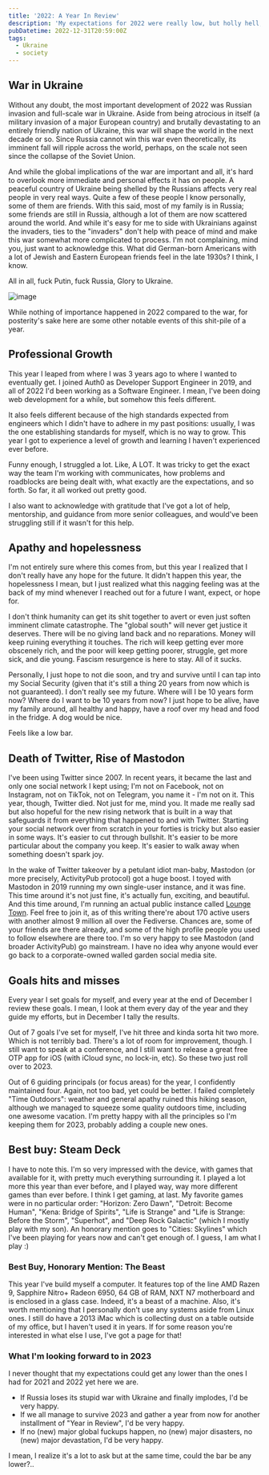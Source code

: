 ```yaml
---
title: '2022: A Year In Review'
description: 'My expectations for 2022 were really low, but holly hell, it managed to not live up even to these abysmally low expectations.'
pubDatetime: 2022-12-31T20:59:00Z
tags:
  - Ukraine
  - society
---
```


## War in Ukraine

Without any doubt, the most important development of 2022 was Russian invasion and full-scale war in Ukraine. Aside from being atrocious in itself (a military invasion of a major European country) and brutally devastating to an entirely friendly nation of Ukraine, this war will shape the world in the next decade or so. Since Russia cannot win this war even theoretically, its imminent fall will ripple across the world, perhaps, on the scale not seen since the collapse of the Soviet Union.

And while the global implications of the war are important and all, it's hard to overlook more immediate and personal effects it has on people. A peaceful country of Ukraine being shelled by the Russians affects very real people in very real ways. Quite a few of these people I know personally, some of them are friends. With this said, most of my family is in Russia; some friends are still in Russia, although a lot of them are now scattered around the world. And while it's easy for me to side with Ukrainians against the invaders, ties to the "invaders" don't help with peace of mind and make this war somewhat more complicated to process. I'm not complaining, mind you, just want to acknowledge this. What did German-born Americans with a lot of Jewish and Eastern European friends feel in the late 1930s? I think, I know.

All in all, fuck Putin, fuck Russia, Glory to Ukraine.

![image](assets/blog/posts/2022-a-year-in-review/concert.jpg)

While nothing of importance happened in 2022 compared to the war, for posterity's sake here are some other notable events of this shit-pile of a year.

## Professional Growth

This year I leaped from where I was 3 years ago to where I wanted to eventually get. I joined Auth0 as Developer Support Engineer in 2019, and all of 2022 I'd been working as a Software Engineer. I mean, I've been doing web development for a while, but somehow this feels different.

It also feels different because of the high standards expected from engineers which I didn't have to adhere in my past positions: usually, I was the one establishing standards for myself, which is no way to grow. This year I got to experience a level of growth and learning I haven't experienced ever before.

Funny enough, I struggled a lot. Like, A LOT. It was tricky to get the exact way the team I'm working with communicates, how problems and roadblocks are being dealt with, what exactly are the expectations, and so forth. So far, it all worked out pretty good.

I also want to acknowledge with gratitude that I've got a lot of help, mentorship, and guidance from more senior colleagues, and would've been struggling still if it wasn't for this help.

## Apathy and hopelessness

I'm not entirely sure where this comes from, but this year I realized that I don't really have any hope for the future. It didn't happen this year, the hopelessness I mean, but I just realized what this nagging feeling was at the back of my mind whenever I reached out for a future I want, expect, or hope for.

I don't think humanity can get its shit together to avert or even just soften imminent climate catastrophe. The "global south" will never get justice it deserves. There will be no giving land back and no reparations. Money will keep ruining everything it touches. The rich will keep getting ever more obscenely rich, and the poor will keep getting poorer, struggle, get more sick, and die young. Fascism resurgence is here to stay. All of it sucks.

Personally, I just hope to not die soon, and try and survive until I can tap into my Social Security (given that it's still a thing 20 years from now which is not guaranteed). I don't really see my future. Where will I be 10 years form now? Where do I want to be 10 years from now? I just hope to be alive, have my family around, all healthy and happy, have a roof over my head and food in the fridge. A dog would be nice.

Feels like a low bar.

## Death of Twitter, Rise of Mastodon

I've been using Twitter since 2007. In recent years, it became the last and only one social network I kept using; I'm not on Facebook, not on Instagram, not on TikTok, not on Telegram, you name it - I'm not on it. This year, though, Twitter died. Not just for me, mind you. It made me really sad but also hopeful for the new rising network that is built in a way that safeguards it from everything that happened to and with Twitter. Starting your social network over from scratch in your forties is tricky but also easier in some ways. It's easier to cut through bullshit. It's easier to be more particular about the company you keep. It's easier to walk away when something doesn't spark joy.

In the wake of Twitter takeover by a petulant idiot man-baby, Mastodon (or more precisely, ActivityPub protocol) got a huge boost. I toyed with Mastodon in 2019 running my own single-user instance, and it was fine. This time around it's not just fine, it's actually fun, exciting, and beautiful. And this time around, I'm running an actual public instance called [Lounge Town](https://lounge.town). Feel free to join it, as of this writing there're about 170 active users with another almost 9 million all over the Fediverse. Chances are, some of your friends are there already, and some of the high profile people you used to follow elsewhere are there too. I'm so very happy to see Mastodon (and broader ActivityPub) go mainstream. I have no idea why anyone would ever go back to a corporate-owned walled garden social media site.

## Goals hits and misses

Every year I set goals for myself, and every year at the end of December I review these goals. I mean, I look at them every day of the year and they guide my efforts, but in December I tally the results.

Out of 7 goals I've set for myself, I've hit three and kinda sorta hit two more. Which is not terribly bad. There's a lot of room for improvement, though. I still want to speak at a conference, and I still want to release a great free OTP app for iOS (with iCloud sync, no lock-in, etc). So these two just roll over to 2023.

Out of 6 guiding principals (or focus areas) for the year, I confidently maintained four. Again, not too bad, yet could be better. I failed completely "Time Outdoors": weather and general apathy ruined this hiking season, although we managed to squeeze some quality outdoors time, including one awesome vacation. I'm pretty happy with all the principles so I'm keeping them for 2023, probably adding a couple new ones.

## Best buy: Steam Deck

I have to note this. I'm so very impressed with the device, with games that available for it, with pretty much everything surrounding it. I played a lot more this year than ever before, and I played way, way more different games than ever before. I think I get gaming, at last. My favorite games were in no particular order: "Horizon: Zero Dawn", "Detroit: Become Human", "Kena: Bridge of Spirits", "Life is Strange" and "Life is Strange: Before the Storm", "Superhot", and "Deep Rock Galactic" (which I mostly play with my son). An honorary mention goes to "Cities: Skylines" which I've been playing for years now and can't get enough of. I guess, I am what I play :)

### Best Buy, Honorary Mention: The Beast

This year I've build myself a computer. It features top of the line AMD Razen 9, Sapphire Nitro+ Radeon 6950, 64 GB of RAM, NXT N7 motherboard and is enclosed in a glass case. Indeed, it's a beast of a machine. Also, it's worth mentioning that I personally don't use any systems aside from Linux ones. I still do have a 2013 iMac which is collecting dust on a table outside of my office, but I haven't used it in years. If for some reason you're interested in what else I use, I've got a page for that!

### What I'm looking forward to in 2023

I never thought that my expectations could get any lower than the ones I had for 2021 and 2022 yet here we are.

- If Russia loses its stupid war with Ukraine and finally implodes, I'd be very happy.
- If we all manage to survive 2023 and gather a year from now for another installment of "Year in Review", I'd be very happy.
- If no (new) major global fuckups happen, no (new) major disasters, no (new) major devastation, I'd be very happy.

I mean, I realize it's a lot to ask but at the same time, could the bar be any lower?..
